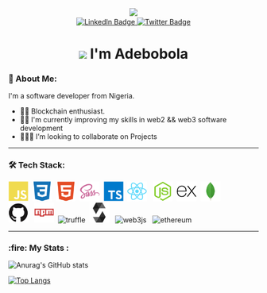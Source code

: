 <div id="header" align="center">
  <img src="https://media.giphy.com/media/RbDKaczqWovIugyJmW/giphy.gif" width="300"/>
</div>
<div id="badges" align="center">
  <a href="https://www.linkedin.com/in/adebobola-oyedunmade-34a464218/">
    <img src="https://img.shields.io/badge/LinkedIn-blue?style=for-the-badge&logo=linkedin&logoColor=white" alt="LinkedIn Badge"/>
  </a>
  <a href="https://twitter.com/AdebobolaMuhyd1">
    <img src="https://img.shields.io/badge/Twitter-blue?style=for-the-badge&logo=twitter&logoColor=white" alt="Twitter Badge"/>
  </a>
</div>


<h1 align="center">
  	<img src="https://media.giphy.com/media/hvRJCLFzcasrR4ia7z/giphy.gif" width="30px"/>
	I'm Adebobola
</h1>

<h3>🤔 About Me:</h3>

I'm a software developer from Nigeria.


- :astronaut: Blockchain enthusiast.
- :technologist: I'm currently improving my skills in web2 && web3 software development
- :people_holding_hands: I’m looking to collaborate on Projects
  
---
  
 <h3>🛠 Tech Stack: </h3>
 
 <div>
 	<img src="https://github.com/devicons/devicon/blob/master/icons/javascript/javascript-plain.svg" title="JavaScript" alt="JavaScript" width="40" height="40"/>&nbsp;
	<img src="https://github.com/devicons/devicon/blob/master/icons/css3/css3-plain.svg" title="css3" alt="css3" width="40" height="40"/>&nbsp;
	<img src="https://github.com/devicons/devicon/blob/master/icons/html5/html5-plain.svg" title="html" alt="html" width="40" height="40"/>&nbsp;
	<img src="https://github.com/devicons/devicon/blob/master/icons/sass/sass-original.svg" title="sass" alt="sass" width="40" height="40"/>&nbsp;
        <img src="https://github.com/devicons/devicon/blob/master/icons/typescript/typescript-original.svg" title="typescript" width="40" height=40px"/>&nbsp;
        <img src="https://github.com/devicons/devicon/blob/master/icons/react/react-original.svg" title="react" alt="github" width="40" height="40"/> &nbsp;	
	<img src="https://github.com/devicons/devicon/blob/master/icons/nodejs/nodejs-original.svg" title="node.js" alt="node.js" width="40" height="40"/>&nbsp;
	<img src="https://github.com/devicons/devicon/blob/master/icons/express/express-original.svg" title="expressJS" alt="expressJS" width="40" height="40"/>&nbsp;
        <img src="https://github.com/devicons/devicon/blob/master/icons/mongodb/mongodb-original.svg" title="mongodb" alt="mongodb" width="40" height="40"/> &nbsp;
 </div>
 <div>
        <img src="https://github.com/devicons/devicon/blob/master/icons/github/github-original.svg" title="github" alt="github" width="40" height="40"/> &nbsp;
        <img src="https://github.com/devicons/devicon/blob/master/icons/npm/npm-original-wordmark.svg" title="npm" alt="npm" width="40" height="40"/>&nbsp;
        <img src="https://trufflesuite.com/img/truffle-logo-dark.svg" title="truffle" alt="truffle" width="40" height="40"/>&nbsp;
	<img src="https://github.com/devicons/devicon/blob/master/icons/solidity/solidity-original.svg" title="solidity" alt="solidity" width="40" height="40"/> &nbsp;
	<img src="https://seeklogo.com/images/W/web3js-logo-62DEE79B50-seeklogo.com.png?v=637807958120000000" title="web3js" alt="web3js" width="40" height="40"/> &nbsp;
	<img src="https://cryptologos.cc/logos/ethereum-eth-logo.svg?v=023" title="ethereum" alt="ethereum" width="40" height="40"/> &nbsp;
 </div>
  
---

<h3>:fire: My Stats :</h3>

![Anurag's GitHub stats](https://github-readme-stats.vercel.app/api?username=Adebobola01&hide=contribs,prs)
	
[![Top Langs](https://github-readme-stats.vercel.app/api/top-langs/?username=Adebobola01&layout=compact&theme=vision-friendly-dark)](https://github.com/anuraghazra/github-readme-stats)



<!--
Adebobola01/Adebobola01 is a ✨ special ✨ repository because its `README.md` (this file) appears on your GitHub profile.
You can click the Preview link to take a look at your changes.
--->
